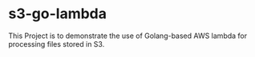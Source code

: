 # s3-go-lambda
This Project is to demonstrate the use of Golang-based AWS lambda for processing files stored in S3.
